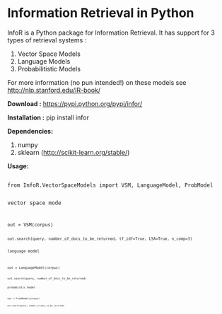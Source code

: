 Information Retrieval in Python
=====

InfoR is a Python package for Information Retrieval. It has support for 3 types of retrieval systems : 

1. Vector Space Models
2. Language Models
3. Probabilitistic Models

For more information (no pun intended!) on these models see http://nlp.stanford.edu/IR-book/

<b>Download :</b> https://pypi.python.org/pypi/infor/

<b>Installation :</b> pip install infor

<b> Dependencies:</b>

1. numpy
2. sklearn (http://scikit-learn.org/stable/)

<b> Usage:</b>

<code>
from InfoR.VectorSpaceModels import VSM, LanguageModel, ProbModel

vector space mode

<code>
out = VSM(corpus)

<code>
out.search(query, number_of_docs_to_be_returned, tf_idf=True, LSA=True, n_comp=3)

language model

<code>
out = LanguageModel(corpus)

<code>
out.search(query, number_of_docs_to_be_returned)

probabistic model

<code>
out = ProbModel(corpus)

<code>
out.search(query, number_of_docs_to_be_returned)
</code>




